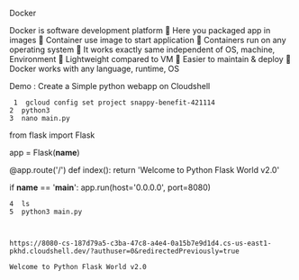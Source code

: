 Docker
 
 Docker is software development platform
 Here you packaged app in images
 Container use image to start application
 Containers run on any operating system
 It works exactly same independent of OS, machine, Environment
 Lightweight compared to VM
 Easier to maintain & deploy
 Docker works with any language, runtime, OS

Demo : Create a Simple python webapp on Cloudshell


     1  gcloud config set project snappy-benefit-421114
    2  python3
    3  nano main.py

    
from flask import Flask

app = Flask(__name__)


@app.route('/')
def index():
    return 'Welcome to Python Flask World v2.0'


if __name__ == '__main__':
    app.run(host='0.0.0.0', port=8080)


  
    4  ls
    5  python3 main.py
    


    https://8080-cs-187d79a5-c3ba-47c8-a4e4-0a15b7e9d1d4.cs-us-east1-pkhd.cloudshell.dev/?authuser=0&redirectedPreviously=true

    Welcome to Python Flask World v2.0
   
